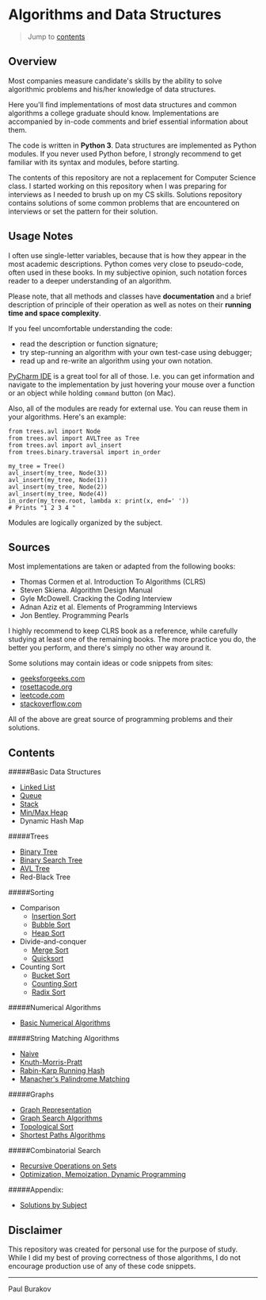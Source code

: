 # Algorithms and Data Structures

> Jump to [contents](#contents)

## Overview
Most companies measure candidate's skills by the ability to solve algorithmic problems 
 and his/her knowledge of data structures. 

Here you'll find implementations of most data structures and common algorithms a college 
 graduate should know. Implementations are accompanied by in-code comments and brief 
 essential information about them. 

The code is written in **Python 3**. Data structures are implemented as Python modules. 
 If you never used Python before, I strongly recommend to get familiar with its syntax 
 and modules, before starting.

The contents of this repository are not a replacement for Computer Science class. I 
 started working on this repository when I was preparing for interviews as I needed to 
 brush up on my CS skills. Solutions repository contains solutions of some common 
 problems that are encountered on interviews or set the pattern for their solution. 

## Usage Notes
I often use single-letter variables, because that is how they appear in the most 
 academic descriptions. Python comes very close to pseudo-code, often used in these 
 books. In my subjective opinion, such notation forces reader to a deeper understanding 
 of an algorithm. 

Please note, that all methods and classes have **documentation** and a brief description
 of principle of their operation as well as notes on their **running time and space 
 complexity**.

If you feel uncomfortable understanding the code:
- read the description or function signature;
- try step-running an algorithm with your own test-case using debugger; 
- read up and re-write an algorithm using your own notation.

[PyCharm IDE](https://www.jetbrains.com/pycharm) is a great tool for all of those. I.e. 
 you can get information and navigate to the implementation by just hovering your mouse
 over a function or an object while holding `command` button (on Mac).

Also, all of the modules are ready for external use. You can reuse them in your 
 algorithms. Here's an example:
```
from trees.avl import Node
from trees.avl import AVLTree as Tree
from trees.avl import avl_insert
from trees.binary.traversal import in_order

my_tree = Tree()
avl_insert(my_tree, Node(3))
avl_insert(my_tree, Node(1))
avl_insert(my_tree, Node(2))
avl_insert(my_tree, Node(4))
in_order(my_tree.root, lambda x: print(x, end=' ')) 
# Prints "1 2 3 4 "
```
Modules are logically organized by the subject.


## Sources
Most implementations are taken or adapted from the following books:
 * Thomas Cormen et al. Introduction To Algorithms (CLRS)
 * Steven Skiena. Algorithm Design Manual
 * Gyle McDowell. Cracking the Coding Interview
 * Adnan Aziz et al. Elements of Programming Interviews
 * Jon Bentley. Programming Pearls

I highly recommend to keep CLRS book as a reference, while carefully studying at least 
 one of the remaining books. The more practice you do, the better you perform, and 
 there's simply no other way around it.
 
Some solutions may contain ideas or code snippets from sites:
* [geeksforgeeks.com](http://www.geeksforgeeks.org)
* [rosettacode.org](https://rosettacode.org)
* [leetcode.com](https://leetcode.com)
* [stackoverflow.com](https://stackoverflow.com)

All of the above are great source of programming problems and their solutions.
 
## Contents

#####Basic Data Structures
* [Linked List](basic_data_structures/linked_list)
* [Queue](basic_data_structures/fifo)
* [Stack](basic_data_structures/lifo)
* [Min/Max Heap](basic_data_structures/heaps)
* Dynamic Hash Map

#####Trees
* [Binary Tree](trees/binary)
* [Binary Search Tree](trees/bst)
* [AVL Tree](trees/avl)
* Red-Black Tree

#####Sorting
* Comparison
  * [Insertion Sort](sorting/insertion_sort.py)
  * [Bubble Sort](sorting/bubble_sort.py)
  * [Heap Sort](sorting/heap_sort.py)
* Divide-and-conquer
  * [Merge Sort](sorting/merge_sort.py)
  * [Quicksort](sorting/quicksort.py)
* Counting Sort
  * [Bucket Sort](sorting/bucket_sort.py)
  * [Counting Sort](sorting/counting_sort.py)
  * [Radix Sort](sorting/radix_sort.py)

#####Numerical Algorithms 
* [Basic Numerical Algorithms](numerical)

#####String Matching Algorithms
* [Naive](string_matching/naive.py)
* [Knuth-Morris-Pratt](string_matching/kmp.py)
* [Rabin-Karp Running Hash](string_matching/rabin_karp.py)
* [Manacher's Palindrome Matching](string_matching/manacher.py)

#####Graphs
* [Graph Representation](graphs)
* [Graph Search Algorithms](graphs/search)
* [Topological Sort](graphs/topological_sort)
* [Shortest Paths Algorithms](graphs/shortest_paths)

#####Combinatorial Search
* [Recursive Operations on Sets](combinatorial/search)
* [Optimization, Memoization, Dynamic Programming](combinatorial/optimization)

#####Appendix: 
* [Solutions by Subject](solutions)

## Disclaimer
This repository was created for personal use for the purpose of study. While I did my 
 best of proving correctness of those algorithms, I do not encourage production use of 
 any of these code snippets.
 
___
Paul Burakov